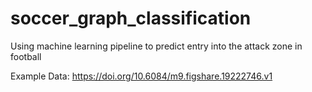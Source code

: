 # soccer_graph_classification
Using machine learning pipeline to predict entry into the attack zone in football

Example Data: https://doi.org/10.6084/m9.figshare.19222746.v1
